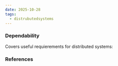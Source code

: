 ```yaml
---
date: 2025-10-28
tags:
  - distrubutedsystems
---
```

### Dependability
Covers useful requierements for distributed systems:



### References

